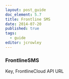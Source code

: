 ```yaml
---
layout: post_guide
doc_element: 5.7
title: Frontline SMS
date: 2014-07-20
published: true
tags:
  - guide
editor: jcrowley
---
```


### FrontlineSMS
Key, FrontlineCloud API URL

